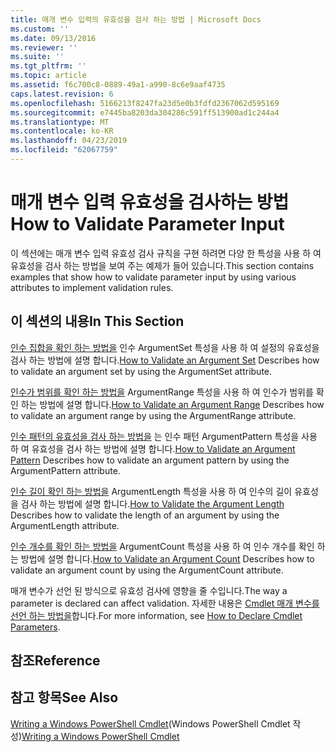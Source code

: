```yaml
---
title: 매개 변수 입력의 유효성을 검사 하는 방법 | Microsoft Docs
ms.custom: ''
ms.date: 09/13/2016
ms.reviewer: ''
ms.suite: ''
ms.tgt_pltfrm: ''
ms.topic: article
ms.assetid: f6c700c8-0889-49a1-a990-8c6e9aaf4735
caps.latest.revision: 6
ms.openlocfilehash: 5166213f8247fa23d5e0b3fdfd2367062d595169
ms.sourcegitcommit: e7445ba8203da304286c591ff513900ad1c244a4
ms.translationtype: MT
ms.contentlocale: ko-KR
ms.lasthandoff: 04/23/2019
ms.locfileid: "62067759"
---
```

# <a name="how-to-validate-parameter-input"></a><span data-ttu-id="8f9f8-102">매개 변수 입력 유효성을 검사하는 방법</span><span class="sxs-lookup"><span data-stu-id="8f9f8-102">How to Validate Parameter Input</span></span>

<span data-ttu-id="8f9f8-103">이 섹션에는 매개 변수 입력 유효성 검사 규칙을 구현 하려면 다양 한 특성을 사용 하 여 유효성을 검사 하는 방법을 보여 주는 예제가 들어 있습니다.</span><span class="sxs-lookup"><span data-stu-id="8f9f8-103">This section contains examples that show how to validate parameter input by using various attributes to implement validation rules.</span></span>

## <a name="in-this-section"></a><span data-ttu-id="8f9f8-104">이 섹션의 내용</span><span class="sxs-lookup"><span data-stu-id="8f9f8-104">In This Section</span></span>

<span data-ttu-id="8f9f8-105">[인수 집합을 확인 하는 방법을](./how-to-validate-an-argument-set.md) 인수 ArgumentSet 특성을 사용 하 여 설정의 유효성을 검사 하는 방법에 설명 합니다.</span><span class="sxs-lookup"><span data-stu-id="8f9f8-105">[How to Validate an Argument Set](./how-to-validate-an-argument-set.md) Describes how to validate an argument set by using the ArgumentSet attribute.</span></span>

<span data-ttu-id="8f9f8-106">[인수가 범위를 확인 하는 방법을](./how-to-validate-an-argument-range.md) ArgumentRange 특성을 사용 하 여 인수가 범위를 확인 하는 방법에 설명 합니다.</span><span class="sxs-lookup"><span data-stu-id="8f9f8-106">[How to Validate an Argument Range](./how-to-validate-an-argument-range.md) Describes how to validate an argument range by using the ArgumentRange attribute.</span></span>

<span data-ttu-id="8f9f8-107">[인수 패턴의 유효성을 검사 하는 방법을](./how-to-validate-an-argument-pattern.md) 는 인수 패턴 ArgumentPattern 특성을 사용 하 여 유효성을 검사 하는 방법에 설명 합니다.</span><span class="sxs-lookup"><span data-stu-id="8f9f8-107">[How to Validate an Argument Pattern](./how-to-validate-an-argument-pattern.md) Describes how to validate an argument pattern by using the ArgumentPattern attribute.</span></span>

<span data-ttu-id="8f9f8-108">[인수 길이 확인 하는 방법을](./how-to-validate-the-argument-length.md) ArgumentLength 특성을 사용 하 여 인수의 길이 유효성을 검사 하는 방법에 설명 합니다.</span><span class="sxs-lookup"><span data-stu-id="8f9f8-108">[How to Validate the Argument Length](./how-to-validate-the-argument-length.md) Describes how to validate the length of an argument by using the ArgumentLength attribute.</span></span>

<span data-ttu-id="8f9f8-109">[인수 개수를 확인 하는 방법을](./how-to-validate-an-argument-count.md) ArgumentCount 특성을 사용 하 여 인수 개수를 확인 하는 방법에 설명 합니다.</span><span class="sxs-lookup"><span data-stu-id="8f9f8-109">[How to Validate an Argument Count](./how-to-validate-an-argument-count.md) Describes how to validate an argument count by using the ArgumentCount attribute.</span></span>

<span data-ttu-id="8f9f8-110">매개 변수가 선언 된 방식으로 유효성 검사에 영향을 줄 수입니다.</span><span class="sxs-lookup"><span data-stu-id="8f9f8-110">The way a parameter is declared can affect validation.</span></span> <span data-ttu-id="8f9f8-111">자세한 내용은 [Cmdlet 매개 변수를 선언 하는 방법을](./how-to-declare-cmdlet-parameters.md)합니다.</span><span class="sxs-lookup"><span data-stu-id="8f9f8-111">For more information, see [How to Declare Cmdlet Parameters](./how-to-declare-cmdlet-parameters.md).</span></span>

## <a name="reference"></a><span data-ttu-id="8f9f8-112">참조</span><span class="sxs-lookup"><span data-stu-id="8f9f8-112">Reference</span></span>

## <a name="see-also"></a><span data-ttu-id="8f9f8-113">참고 항목</span><span class="sxs-lookup"><span data-stu-id="8f9f8-113">See Also</span></span>

<span data-ttu-id="8f9f8-114">[Writing a Windows PowerShell Cmdlet](./writing-a-windows-powershell-cmdlet.md)(Windows PowerShell Cmdlet 작성)</span><span class="sxs-lookup"><span data-stu-id="8f9f8-114">[Writing a Windows PowerShell Cmdlet](./writing-a-windows-powershell-cmdlet.md)</span></span>
